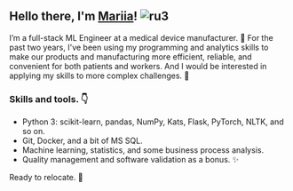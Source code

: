 ## Hello there, I'm [Mariia](https://www.linkedin.com/in/mariia-rodina/?locale=en_US)! ![ru3](https://user-images.githubusercontent.com/79466116/148496029-63dd51a7-b961-4744-8bc1-60a6a4f838fd.png)


I’m a full-stack ML Engineer at a medical device manufacturer. :syringe: For the past two years, I've been using my programming and analytics skills to make our products and manufacturing more efficient, reliable, and convenient for both patients and workers. And I would be interested in applying my skills to more complex challenges. :muscle:


### Skills and tools. :point_down:
* Python 3: scikit-learn, pandas, NumPy, Kats, Flask, PyTorch, NLTK, and so on.
* Git, Docker, and a bit of MS SQL.
* Machine learning, statistics, and some business process analysis.
* Quality management and software validation as a bonus. :sparkles:

Ready to relocate. :tractor:
